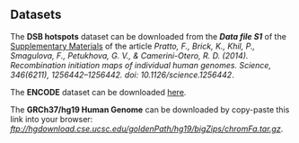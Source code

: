 Datasets
--------
The **DSB hotspots** dataset can be downloaded from the **_Data file S1_** of the [Supplementary Materials](https://science.sciencemag.org/content/suppl/2014/11/12/346.6211.1256442.DC1) of the article _Pratto, F., Brick, K., Khil, P., Smagulova, F., Petukhova, G. V., & Camerini-Otero, R. D. (2014). Recombination initiation maps of individual human genomes. Science, 346(6211), 1256442–1256442. doi: 10.1126/science.1256442_.

The **ENCODE** dataset can be downloaded [here](https://www.dropbox.com/s/8g3kc0ai9ir5d15/encode_roadmap_act.txt.gz).

The **GRCh37/hg19 Human Genome** can be downloaded by copy-paste this link into your browser: _ftp://hgdownload.cse.ucsc.edu/goldenPath/hg19/bigZips/chromFa.tar.gz_.